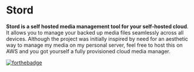 # Stord

**Stord is a self hosted media management tool for your self-hosted cloud**. It allows you to manage your backed up media files seamlessly across all devices. Although the project
was initially inspired by need for an aesthetic way to manage my media on my personal server,
feel free to host this on AWS and you got yourself a fully provisioned cloud media manager.

[![forthebadge](https://forthebadge.com/images/badges/powered-by-coffee.svg)](https://forthebadge.com)
